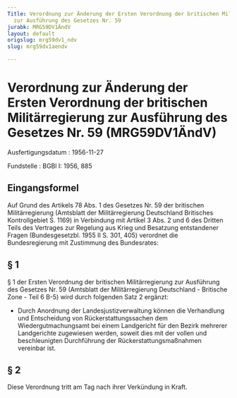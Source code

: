 ```yaml
---
Title: Verordnung zur Änderung der Ersten Verordnung der britischen Militärregierung
  zur Ausführung des Gesetzes Nr. 59
jurabk: MRG59DV1ÄndV
layout: default
origslug: mrg59dv1_ndv
slug: mrg59dv1aendv

---
```


# Verordnung zur Änderung der Ersten Verordnung der britischen Militärregierung zur Ausführung des Gesetzes Nr. 59 (MRG59DV1ÄndV)

Ausfertigungsdatum
:   1956-11-27

Fundstelle
:   BGBl I: 1956, 885



## Eingangsformel

Auf Grund des Artikels 78 Abs. 1 des Gesetzes Nr. 59 der britischen
Militärregierung (Amtsblatt der Militärregierung Deutschland
Britisches Kontrollgebiet S. 1169) in Verbindung mit Artikel 3 Abs. 2
und 6 des Dritten Teils des Vertrages zur Regelung aus Krieg und
Besatzung entstandener Fragen (Bundesgesetzbl. 1955 II S. 301, 405)
verordnet die Bundesregierung mit Zustimmung des Bundesrates:


## § 1

§ 1 der Ersten Verordnung der britischen Militärregierung zur
Ausführung des Gesetzes Nr. 59 (Amtsblatt der Militärregierung
Deutschland - Britische Zone - Teil 6 B-5) wird durch folgenden Satz 2
ergänzt:

*   Durch Anordnung der Landesjustizverwaltung können die Verhandlung und
    Entscheidung von Rückerstattungssachen dem Wiedergutmachungsamt bei
    einem Landgericht für den Bezirk mehrerer Landgerichte zugewiesen
    werden, soweit dies mit der vollen und beschleunigten Durchführung der
    Rückerstattungsmaßnahmen vereinbar ist.





## § 2

Diese Verordnung tritt am Tag nach ihrer Verkündung in Kraft.

